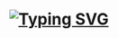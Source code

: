 # [![Typing SVG](https://readme-typing-svg.demolab.com?font=Fira+Code&size=24&pause=1000&color=D20000&random=false&width=435&lines=Antonino+Lorenzo)](https://git.io/typing-svg)
<!-- Resource: https://readme-typing-svg.demolab.com/demo/ -->

<!--
**TryHackMe**

<img src="https://tryhackme-badges.s3.amazonaws.com/aLorenzo.png" alt="TryHackMe">

- Is this the only way I can proof Penetration Testing skills?

-->
<!--
### Language and Tools

[![My Skills](https://skillicons.dev/icons?i=python,fastapi,bash,docker,kali)](https://skillicons.dev)

- Can I really add something else other than python? (eventually kali)
- I am pretty used to FastAPI at this point, however I still have so much to do with it (for example never used https or proxies)

-->
<!-- Resource: https://skillicons.dev/ -->
